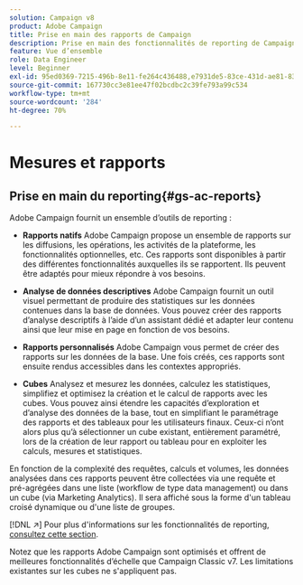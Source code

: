 ```yaml
---
solution: Campaign v8
product: Adobe Campaign
title: Prise en main des rapports de Campaign
description: Prise en main des fonctionnalités de reporting de Campaign
feature: Vue d’ensemble
role: Data Engineer
level: Beginner
exl-id: 95ed0369-7215-496b-8e11-fe264c436488,e7931de5-83ce-431d-ae81-83793d257550
source-git-commit: 167730cc3e81ee47f02bcdbc2c39fe793a99c534
workflow-type: tm+mt
source-wordcount: '284'
ht-degree: 70%

---
```


# Mesures et rapports

## Prise en main du reporting{#gs-ac-reports}

Adobe Campaign fournit un ensemble d’outils de reporting :

* **Rapports natifs**
Adobe Campaign propose un ensemble de rapports sur les diffusions, les opérations, les activités de la plateforme, les fonctionnalités optionnelles, etc. Ces rapports sont disponibles à partir des différentes fonctionnalités auxquelles ils se rapportent. Ils peuvent être adaptés pour mieux répondre à vos besoins.

* **Analyse de données descriptives**
Adobe Campaign fournit un outil visuel permettant de produire des statistiques sur les données contenues dans la base de données. Vous pouvez créer des rapports d’analyse descriptifs à l’aide d’un assistant dédié et adapter leur contenu ainsi que leur mise en page en fonction de vos besoins.

* **Rapports personnalisés**
Adobe Campaign vous permet de créer des rapports sur les données de la base. Une fois créés, ces rapports sont ensuite rendus accessibles dans les contextes appropriés.

* **Cubes**
Analysez et mesurez les données, calculez les statistiques, simplifiez et optimisez la création et le calcul de rapports avec les cubes.  Vous pouvez ainsi étendre les capacités d’exploration et d’analyse des données de la base, tout en simplifiant le paramétrage des rapports et des tableaux pour les utilisateurs finaux. Ceux-ci n’ont alors plus qu’à sélectionner un cube existant, entièrement paramétré, lors de la création de leur rapport ou tableau pour en exploiter les calculs, mesures et statistiques.

En fonction de la complexité des requêtes, calculs et volumes, les données analysées dans ces rapports peuvent être collectées via une requête et pré-agrégées dans une liste (workflow de type data management) ou dans un cube (via Marketing Analytics). Il sera affiché sous la forme d&#39;un tableau croisé dynamique ou d&#39;une liste de groupes.


[!DNL :arrow_upper_right:] Pour plus d&#39;informations sur les fonctionnalités de reporting,  [consultez cette section](https://experienceleague.adobe.com/docs/campaign-classic/using/reporting/reporting-in-adobe-campaign/about-adobe-campaign-reporting-tools.html?lang=fr).

Notez que les rapports Adobe Campaign sont optimisés et offrent de meilleures fonctionnalités d’échelle que Campaign Classic v7. Les limitations existantes sur les cubes ne s&#39;appliquent pas.

